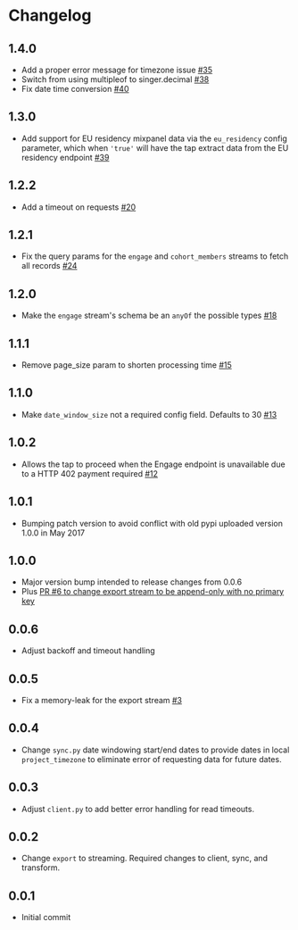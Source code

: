 # Changelog

## 1.4.0
  * Add a proper error message for timezone issue [#35](https://github.com/singer-io/tap-mixpanel/pull/35)
  * Switch from using multipleof to singer.decimal [#38]( https://github.com/singer-io/tap-mixpanel/pull/38)
  * Fix date time conversion [#40](https://github.com/singer-io/tap-mixpanel/pull/40)

## 1.3.0
  * Add support for EU residency mixpanel data via the `eu_residency` config parameter, which when `'true'` will have the tap extract data from the EU residency endpoint [#39](https://github.com/singer-io/tap-mixpanel/pull/39)

## 1.2.2
  * Add a timeout on requests [#20](https://github.com/singer-io/tap-mixpanel/pull/20)

## 1.2.1
  * Fix the query params for the `engage` and `cohort_members` streams to fetch all records [#24](https://github.com/singer-io/tap-mixpanel/pull/24)

## 1.2.0
  * Make the `engage` stream's schema be an `anyOf` the possible types [#18](https://github.com/singer-io/tap-mixpanel/pull/18)

## 1.1.1
  * Remove page_size param to shorten processing time [#15](https://github.com/singer-io/tap-mixpanel/pull/15)

## 1.1.0
  * Make `date_window_size` not a required config field. Defaults to 30 [#13](https://github.com/singer-io/tap-mixpanel/pull/13)

## 1.0.2
  * Allows the tap to proceed when the Engage endpoint is unavailable due to a HTTP 402 payment required [#12](https://github.com/singer-io/tap-mixpanel/pull/12)

## 1.0.1
  * Bumping patch version to avoid conflict with old pypi uploaded version 1.0.0 in May 2017

## 1.0.0
  * Major version bump intended to release changes from 0.0.6
  * Plus [PR #6 to change export stream to be append-only with no primary key](https://github.com/singer-io/tap-mixpanel/pull/6)

## 0.0.6
  * Adjust backoff and timeout handling

## 0.0.5
  * Fix a memory-leak for the export stream [#3](https://github.com/singer-io/tap-mixpanel/pull/3)

## 0.0.4
  * Change `sync.py` date windowing start/end dates to provide dates in local `project_timezone` to eliminate error of requesting data for future dates.

## 0.0.3
  * Adjust `client.py` to add better error handling for read timeouts.

## 0.0.2
  * Change `export` to streaming. Required changes to client, sync, and transform.

## 0.0.1
  * Initial commit
